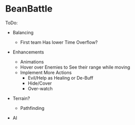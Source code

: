 # BeanBattle
 
ToDo:
- Balancing
  - First team Has lower Time Overflow? 

- Enhancements
  - Animations
  - Hover over Enemies to See their range while moving
  - Implement More Actions
    - Evil/Help as Healing or De-Buff
    - Hide/Cover
    - Over-watch

- Terrain? 
  - Pathfinding

- AI